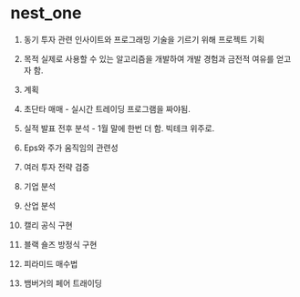# nest_one
1. 동기
 투자 관련 인사이트와 프로그래밍 기술을 기르기 위해 프로젝트 기획

2. 목적
 실제로 사용할 수 있는 알고리즘을 개발하여 개발 경험과 금전적 여유를 얻고자 함.

3. 계획

  1. 초단타 매매 - 실시간 트레이딩 프로그램을 짜야됨.
  2. 실적 발표 전후 분석 - 1월 말에 한번 더 함. 빅테크 위주로.
  3. Eps와 주가 움직임의 관련성
  4. 여러 투자 전략 검증
  5. 기업 분석
  6. 산업 분석
  7. 캘리 공식 구현
  8. 블랙 숄즈 방정식 구현
  9. 피라미드 매수법
  10. 뱀버거의 페어 트래이딩
